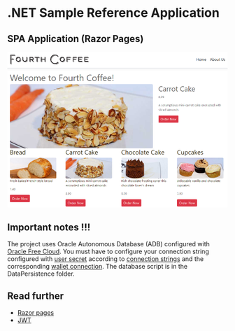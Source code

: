 # .NET Sample Reference Application

## SPA Application (Razor Pages)

![](images/BakeryIndex.PNG)

## Important notes !!!
The project uses Oracle Autonomous Database (ADB) configured with [Oracle Free Cloud](https://www.oracle.com/es/cloud/free/). You must have to configure your connection string configured with [user secret](https://github.com/CoderDamian/Bakery/blob/250a8caf165c750d083c6ffbf7b836d2108d9651/BakeryApp/RESTFul/RESTFul.csproj#L7) according to [connection strings](https://github.com/CoderDamian/Bakery/blob/250a8caf165c750d083c6ffbf7b836d2108d9651/BakeryApp/RESTFul/appsettings.json#L9) and the corresponding [wallet connection](https://github.com/CoderDamian/Bakery/blob/250a8caf165c750d083c6ffbf7b836d2108d9651/BakeryApp/DataPersistence/BakeryDbContext.cs#L22). The database script is in the DataPersistence folder.


## Read further

- [Razor pages](https://www.learnrazorpages.com/razor-pages/tutorial/bakery)
- [JWT](https://codepedia.info/jwt-authentication-in-aspnet-core-web-api-token)
